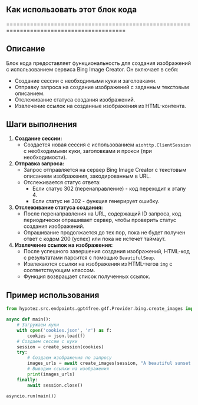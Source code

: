 ## Как использовать этот блок кода
=========================================================================================

Описание
-------------------------
Блок кода предоставляет функциональность для создания изображений с использованием сервиса Bing Image Creator. Он включает в себя:
- Создание сессии с необходимыми куки и заголовками.
- Отправку запроса на создание изображений с заданным текстовым описанием.
- Отслеживание статуса создания изображений.
- Извлечение ссылок на созданные изображения из HTML-контента.

Шаги выполнения
-------------------------
1. **Создание сессии:**
    - Создается новая сессия с использованием `aiohttp.ClientSession` с необходимыми куки, заголовками и прокси (при необходимости).
2. **Отправка запроса:**
    - Запрос отправляется на сервер Bing Image Creator с текстовым описанием изображения, закодированным в URL.
    - Отслеживается статус ответа:
        - Если статус 302 (перенаправление) - код переходит к этапу 4.
        - Если статус не 302 - функция генерирует ошибку.
3. **Отслеживание статуса создания:**
    - После перенаправления на URL, содержащий ID запроса, код периодически опрашивает сервер, чтобы проверить статус создания изображений.
    - Опрашивание продолжается до тех пор, пока не будет получен ответ с кодом 200 (успех) или пока не истечет таймаут.
4. **Извлечение ссылок на изображения:**
    - После успешного завершения создания изображений, HTML-код с результатами парсится с помощью `BeautifulSoup`.
    - Извлекаются ссылки на изображения из HTML-тегов `img` с соответствующим классом.
    - Функция возвращает список полученных ссылок.

Пример использования
-------------------------

```python
from hypotez.src.endpoints.gpt4free.g4f.Provider.bing.create_images import create_images, create_session

async def main():
    # Загружаем куки
    with open('cookies.json', 'r') as f:
        cookies = json.load(f)
    # Создаем сессию с куки
    session = create_session(cookies)
    try:
        # Создаем изображения по запросу
        images_urls = await create_images(session, "A beautiful sunset over a lake")
        # Выводим ссылки на изображения
        print(images_urls)
    finally:
        await session.close()

asyncio.run(main())

```